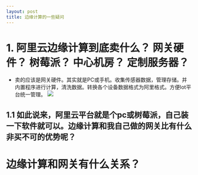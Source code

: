 ```yaml
---
layout: post
title: 边缘计算的一些疑问
---
```


# 1. 阿里云边缘计算到底卖什么？ 网关硬件？ 树莓派？ 中心机房？ 定制服务器？

- 卖的应该是网关硬件。其实就是PC或手机。收集传感器数据，管理存储。并内置程序进行计算，清洗数据。转换各个设备数据格式为阿里格式。方便lot平台统一管理。
 ![](/docs/images/2020-12-08-09-40-56.png)

##  1.1 如此说来，阿里云平台就是个pc或树莓派，自己装一下软件就可以。边缘计算和我自己做的网关比有什么非买不可的优势呢？

# 边缘计算和网关有什么关系？


